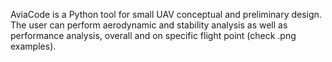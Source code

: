 AviaCode is a Python tool for small UAV conceptual and preliminary design.
The user can perform aerodynamic and stability analysis as well as performance analysis, overall and on specific flight point (check .png examples).
